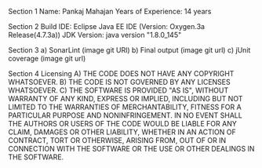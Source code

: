 Section 1
	Name: Pankaj Mahajan
	Years of Experience: 14 years

Section 2
	Build IDE: Eclipse Java EE IDE (Version: Oxygen.3a Release(4.7.3a))
	JDK Version: java version "1.8.0_145"

Section 3
	a) SonarLint (image git URl)
	b) Final output (image git url)
	c) jUnit coverage (image git url)

Section 4
	Licensing
	A)	THE CODE DOES NOT HAVE ANY COPYRIGHT WHATSOEVER. 
	B)	THE CODE IS NOT GOVERNED BY ANY LICENSES WHATSOEVER. 
	C)	THE SOFTWARE IS PROVIDED "AS IS", WITHOUT WARRANTY OF ANY KIND, EXPRESS OR IMPLIED, INCLUDING BUT NOT LIMITED TO THE WARRANTIES OF MERCHANTABILITY, FITNESS FOR A PARTICULAR PURPOSE AND NONINFRINGEMENT. IN NO EVENT SHALL THE AUTHORS OR USERS OF THE CODE WOULD BE LIABLE FOR ANY CLAIM, DAMAGES OR OTHER LIABILITY, WHETHER IN AN ACTION OF CONTRACT, TORT OR OTHERWISE, ARISING FROM, OUT OF OR IN CONNECTION WITH THE SOFTWARE OR THE USE OR OTHER DEALINGS IN THE SOFTWARE.

	